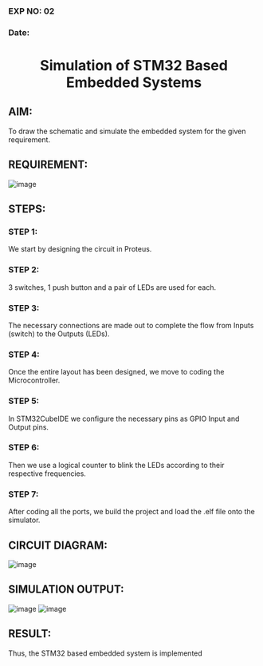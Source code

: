 ### EXP NO: 02

### Date: 

# <p align = "center"> Simulation of STM32 Based Embedded Systems

## AIM:
To draw the schematic and simulate the embedded system for the given requirement.

## REQUIREMENT: 
![image](https://user-images.githubusercontent.com/75235334/230703757-f073de29-c6eb-4fd0-a87c-c8e60b0156be.png)

## STEPS:

### STEP 1:

We start by designing the circuit in Proteus.

### STEP 2:

3 switches, 1 push button and a pair of LEDs are used for each.

### STEP 3:

The necessary connections are made out to complete the flow from Inputs (switch) to the Outputs (LEDs).

### STEP 4:

Once the entire layout has been designed, we move to coding the Microcontroller.

### STEP 5:
In STM32CubeIDE we configure the necessary pins as GPIO Input and Output pins.

### STEP 6:

Then we use a logical counter to blink the LEDs according to their respective frequencies.

### STEP 7:

After coding all the ports, we build the project and load the .elf file onto the simulator.


## CIRCUIT DIAGRAM:
 
![image](https://user-images.githubusercontent.com/75235334/230703762-f071ae12-5d2b-4e9d-bdba-12b2703b5c7b.png)

## SIMULATION OUTPUT:
 ![image](https://user-images.githubusercontent.com/75235334/230703772-5f53aad3-0f20-4d77-a7e2-0dc039827700.png)
![image](https://user-images.githubusercontent.com/75235334/230703767-96a384d3-ed32-4819-a5d4-f2b347aea258.png)


## RESULT:
Thus, the STM32 based embedded system is implemented
